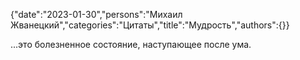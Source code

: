{"date":"2023-01-30","persons":"Михаил Жванецкий","categories":"Цитаты","title":"Мудрость","authors":{}}

...это болезненное состояние, наступающее после ума.
